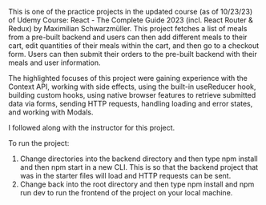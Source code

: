 This is one of the practice projects in the updated course (as of 10/23/23) of Udemy Course: React - The Complete Guide 2023 (incl. React Router & Redux) by Maximilian Schwarzmüller. This project fetches a list of meals from a pre-built backend and users can then add different meals to their cart, edit quantities of their meals within the cart, and then go to a checkout form. Users can then submit their orders to the pre-built backend with their meals and user information.

The highlighted focuses of this project were gaining experience with the Context API, working with side effects, using the built-in useReducer hook, building custom hooks, using native browser features to retrieve submitted data via forms, sending HTTP requests, handling loading and error states, and working with Modals.

I followed along with the instructor for this project.

To run the project:

1. Change directories into the backend directory and then type npm install and then npm start in a new CLI.
   This is so that the backend project that was in the starter files will load and HTTP requests can be sent.
2. Change back into the root directory and then type npm install and npm run dev to run the frontend of the project on your local machine.
